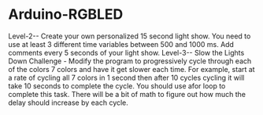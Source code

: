 # Arduino-RGBLED
Level-2-- Create your own personalized 15 second light show. You need to use at least 3 different time variables between 500 and 1000 ms. 
Add comments every 5 seconds of your light show.
Level-3-- Slow the Lights Down Challenge - Modify the program to progressively cycle through each of the colors 7 colors and have it get slower each time. 
For example, start at a rate of cycling all 7 colors in 1 second then after 10 cycles cycling it will take 10 seconds to complete the cycle. 
You should use a ​for loop​ to complete this task. There will be a bit of math to figure out how much the delay should increase by each cycle.
